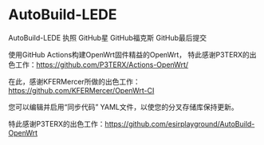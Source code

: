 # AutoBuild-LEDE
AutoBuild-LEDE
执照 GitHub星 GitHub福克斯 GitHub最后提交

使用GitHub Actions构建OpenWrt固件精益的OpenWrt，
特此感谢P3TERX的出色工作：https://github.com/P3TERX/Actions-OpenWrt/

在此，感谢KFERMercer所做的出色工作：https://github.com/KFERMercer/OpenWrt-CI

您可以编辑并启用“同步代码” YAML文件，以使您的分叉存储库保持更新。

特此感谢P3TERX的出色工作：https://github.com/esirplayground/AutoBuild-OpenWrt
